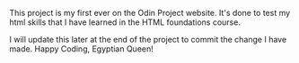This project is my first ever on the Odin Project website. It's done to test my html skills that I have learned in the HTML foundations course. 

I will update this later at the end of the project to commit the change I have made. Happy Coding, Egyptian Queen!
